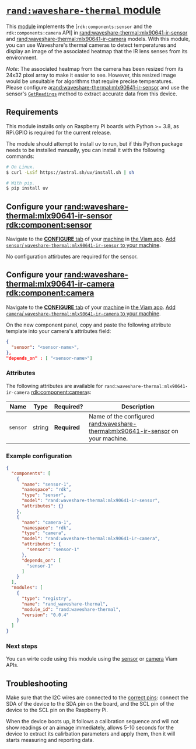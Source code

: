 # [`rand:waveshare-thermal` module](<https://github.com/randhid/waveshare-thermal>)

This [module](https://docs.viam.com/registry/#modular-resources) implements the [`rdk:components:sensor` and the `rdk:components:camera` API] in <rand:waveshare-thermal:mlx90641-ir-sensor> and  <rand:waveshare-thermal:mlx90641-ir-camera> models.
With this module, you can use Waveshare's thermal cameras to detect temperatures and display an image of the associated heatmap that the IR lens senses from its environment.

*Note*: The associated heatmap from the camera has been resized from its 24x32 pixel array to make it easier to see. However, this resized image would be unsuitable for algorithms that require precise temperatures. Please configure a<rand:waveshare-thermal:mlx90641-ir-sensor> and use the sensor's [`GetReadings`](https://docs.viam.com/appendix/apis/components/sensor/#getreadings) method to extract accurate data from this device.

## Requirements

This module installs only on Raspberry Pi boards with Python >= 3.8, as RPi.GPIO is required for the current release.

The module should attempt to install uv to run, but if this Python package needs to be installed manually, you can install it with the following commands:
```bash
# On Linux.
$ curl -LsSf https://astral.sh/uv/install.sh | sh

```

```bash
# With pip.
$ pip install uv

```

## Configure your <rand:waveshare-thermal:mlx90641-ir-sensor> <rdk:component:sensor>

Navigate to the [**CONFIGURE** tab](https://docs.viam.com/configure/) of your [machine](https://docs.viam.com/fleet/machines/) in [the Viam app](https://app.viam.com/).
[Add `sensor`/ `waveshare-thermal:mlx90641-ir-sensor` to your machine](https://docs.viam.com/configure/#components).

No configuration attirbutes are required for the sensor.


## Configure your <rand:waveshare-thermal:mlx90641-ir-camera> <rdk:component:camera>

Navigate to the [**CONFIGURE** tab](https://docs.viam.com/configure/) of your [machine](https://docs.viam.com/fleet/machines/) in [the Viam app](https://app.viam.com/).
[Add `camera`/ `waveshare-thermal:mlx90641-ir-camera` to your machine](https://docs.viam.com/configure/#components).


On the new component panel, copy and paste the following attribute template into your camera's attributes field:

```json
{
  "sensor": "<sensor-name>",
},
"depends_on" : [ "<sensor-name>"]
```


### Attributes

The following attributes are available for `rand:waveshare-thermal:mlx90641-ir-camera` <rdk:component:camera>s:

| Name    | Type   | Required?    | Description |
| ------- | ------ | ------------ | ----------- |
| `sensor` | string | **Required** | Name of the configured  <rand:waveshare-thermal:mlx90641-ir-sensor> on your machine.|

### Example configuration

```json
{
  "components": [
    {
      "name": "sensor-1",
      "namespace": "rdk",
      "type": "sensor",
      "model": "rand:waveshare-thermal:mlx90641-ir-sensor",
      "attributes": {}
    },
    {
      "name": "camera-1",
      "namespace": "rdk",
      "type": "camera",
      "model": "rand:waveshare-thermal:mlx90641-ir-camera",
      "attributes": {
        "sensor": "sensor-1"
      },
      "depends_on": [
        "sensor-1"
      ]
    }
  ],
  "modules": [
    {
      "type": "registry",
      "name": "rand_waveshare-thermal",
      "module_id": "rand:waveshare-thermal",
      "version": "0.0.4"
    }
  ]
}
```

### Next steps
You can wirte code using this module using the [sensor](https://docs.viam.com/appendix/apis/components/sensor/) or [camera](https://www.google.com/search?q=viam+camera+api) Viam APIs. 

## Troubleshooting

Make sure that the I2C wires are connected to the [correct pins](https://pinout.xyz/): connect the SDA of the device to the SDA pin on the board, and the SCL pin of the device to the SCL pin on the Raspberry Pi.

When the device boots up, it follows a calibration sequence and will not show readings or an aimage immediately, allows 5-10 seconds for the device to extract its calirbation parameters and apply them, then it will starts measuring and reporting data. 